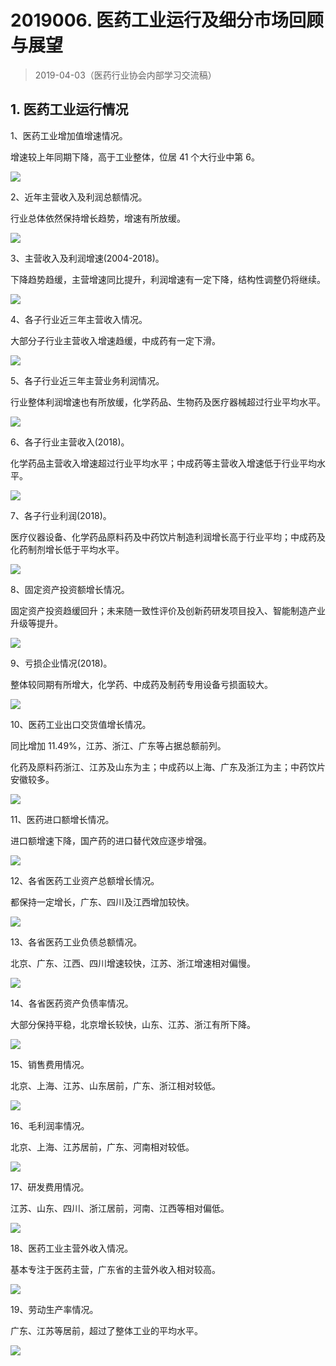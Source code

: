 # 2019006. 医药工业运行及细分市场回顾与展望
> 2019-04-03（医药行业协会内部学习交流稿）

## 1. 医药工业运行情况

1、医药工业增加值增速情况。

增速较上年同期下降，高于工业整体，位居 41 个大行业中第 6。

![](https://raw.githubusercontent.com/dalong0514/selfstudy/master/图片链接/工程培训/2019025.PNG)

2、近年主营收入及利润总额情况。

行业总体依然保持增长趋势，增速有所放缓。

![](https://raw.githubusercontent.com/dalong0514/selfstudy/master/图片链接/工程培训/2019026.PNG)

3、主营收入及利润增速(2004-2018)。

下降趋势趋缓，主营增速同比提升，利润增速有一定下降，结构性调整仍将继续。

![](https://raw.githubusercontent.com/dalong0514/selfstudy/master/图片链接/工程培训/2019027.PNG)

4、各子行业近三年主营收入情况。

大部分子行业主营收入增速趋缓，中成药有一定下滑。

![](https://raw.githubusercontent.com/dalong0514/selfstudy/master/图片链接/工程培训/2019028.PNG)

5、各子行业近三年主营业务利润情况。

行业整体利润增速也有所放缓，化学药品、生物药及医疗器械超过行业平均水平。

![](https://raw.githubusercontent.com/dalong0514/selfstudy/master/图片链接/工程培训/2019029.PNG)

6、各子行业主营收入(2018)。

化学药品主营收入增速超过行业平均水平；中成药等主营收入增速低于行业平均水平。

![](https://raw.githubusercontent.com/dalong0514/selfstudy/master/图片链接/工程培训/2019030.PNG)

7、各子行业利润(2018)。

医疗仪器设备、化学药品原料药及中药饮片制造利润增长高于行业平均；中成药及化药制剂增长低于平均水平。

![](https://raw.githubusercontent.com/dalong0514/selfstudy/master/图片链接/工程培训/2019031.PNG)

8、固定资产投资额增长情况。

固定资产投资趋缓回升；未来随一致性评价及创新药研发项目投入、智能制造产业升级等提升。

![](https://raw.githubusercontent.com/dalong0514/selfstudy/master/图片链接/工程培训/2019032.PNG)

9、亏损企业情况(2018)。

整体较同期有所增大，化学药、中成药及制药专用设备亏损面较大。

![](https://raw.githubusercontent.com/dalong0514/selfstudy/master/图片链接/工程培训/2019033.PNG)

10、医药工业出口交货值增长情况。

同比增加 11.49%，江苏、浙江、广东等占据总额前列。

化药及原料药浙江、江苏及山东为主；中成药以上海、广东及浙江为主；中药饮片安徽较多。

![](https://raw.githubusercontent.com/dalong0514/selfstudy/master/图片链接/工程培训/2019034.PNG)

11、医药进口额增长情况。

进口额增速下降，国产药的进口替代效应逐步增强。

![](https://raw.githubusercontent.com/dalong0514/selfstudy/master/图片链接/工程培训/2019035.PNG)

12、各省医药工业资产总额增长情况。

都保持一定增长，广东、四川及江西增加较快。

![](https://raw.githubusercontent.com/dalong0514/selfstudy/master/图片链接/工程培训/2019036.PNG)

13、各省医药工业负债总额情况。

北京、广东、江西、四川增速较快，江苏、浙江增速相对偏慢。

![](https://raw.githubusercontent.com/dalong0514/selfstudy/master/图片链接/工程培训/2019037.PNG)

14、各省医药资产负债率情况。

大部分保持平稳，北京增长较快，山东、江苏、浙江有所下降。

![](https://raw.githubusercontent.com/dalong0514/selfstudy/master/图片链接/工程培训/2019038.PNG)

15、销售费用情况。

北京、上海、江苏、山东居前，广东、浙江相对较低。

![](https://raw.githubusercontent.com/dalong0514/selfstudy/master/图片链接/工程培训/2019039.PNG)

16、毛利润率情况。

北京、上海、江苏居前，广东、河南相对较低。

![](https://raw.githubusercontent.com/dalong0514/selfstudy/master/图片链接/工程培训/2019040.PNG)

17、研发费用情况。

江苏、山东、四川、浙江居前，河南、江西等相对偏低。

![](https://raw.githubusercontent.com/dalong0514/selfstudy/master/图片链接/工程培训/2019041.PNG)

18、医药工业主营外收入情况。

基本专注于医药主营，广东省的主营外收入相对较高。

![](https://raw.githubusercontent.com/dalong0514/selfstudy/master/图片链接/工程培训/2019042.PNG)

19、劳动生产率情况。

广东、江苏等居前，超过了整体工业的平均水平。

![](https://raw.githubusercontent.com/dalong0514/selfstudy/master/图片链接/工程培训/2019043.PNG)









